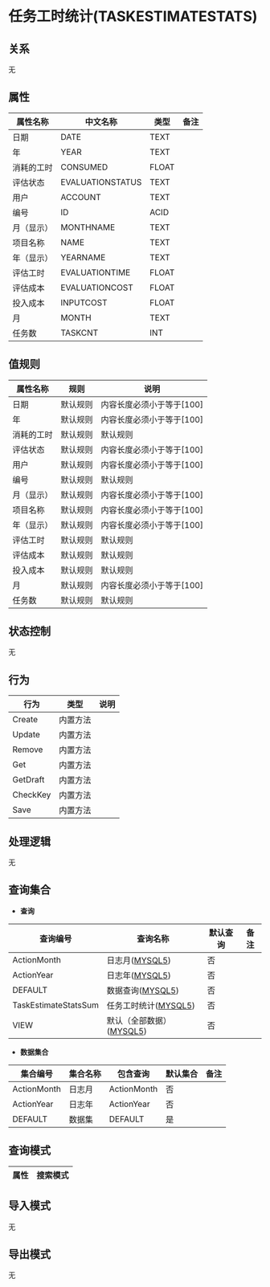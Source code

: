 # 任务工时统计(TASKESTIMATESTATS)

  

## 关系
无

## 属性

| 属性名称        |    中文名称    | 类型     |  备注  |
| --------   |------------| -----   |  -------- | 
|日期|DATE|TEXT|&nbsp;|
|年|YEAR|TEXT|&nbsp;|
|消耗的工时|CONSUMED|FLOAT|&nbsp;|
|评估状态|EVALUATIONSTATUS|TEXT|&nbsp;|
|用户|ACCOUNT|TEXT|&nbsp;|
|编号|ID|ACID|&nbsp;|
|月（显示）|MONTHNAME|TEXT|&nbsp;|
|项目名称|NAME|TEXT|&nbsp;|
|年（显示）|YEARNAME|TEXT|&nbsp;|
|评估工时|EVALUATIONTIME|FLOAT|&nbsp;|
|评估成本|EVALUATIONCOST|FLOAT|&nbsp;|
|投入成本|INPUTCOST|FLOAT|&nbsp;|
|月|MONTH|TEXT|&nbsp;|
|任务数|TASKCNT|INT|&nbsp;|

## 值规则
| 属性名称    | 规则    |  说明  |
| --------   |------------| ----- | 
|日期|默认规则|内容长度必须小于等于[100]|
|年|默认规则|内容长度必须小于等于[100]|
|消耗的工时|默认规则|默认规则|
|评估状态|默认规则|内容长度必须小于等于[100]|
|用户|默认规则|内容长度必须小于等于[100]|
|编号|默认规则|默认规则|
|月（显示）|默认规则|内容长度必须小于等于[100]|
|项目名称|默认规则|内容长度必须小于等于[100]|
|年（显示）|默认规则|内容长度必须小于等于[100]|
|评估工时|默认规则|默认规则|
|评估成本|默认规则|默认规则|
|投入成本|默认规则|默认规则|
|月|默认规则|内容长度必须小于等于[100]|
|任务数|默认规则|默认规则|

## 状态控制

无


## 行为
| 行为    | 类型    |  说明  |
| --------   |------------| ----- | 
|Create|内置方法|&nbsp;|
|Update|内置方法|&nbsp;|
|Remove|内置方法|&nbsp;|
|Get|内置方法|&nbsp;|
|GetDraft|内置方法|&nbsp;|
|CheckKey|内置方法|&nbsp;|
|Save|内置方法|&nbsp;|

## 处理逻辑
无

## 查询集合

* **查询**

| 查询编号 | 查询名称       | 默认查询 |   备注|
| --------  | --------   | --------   | ----- |
|ActionMonth|日志月([MYSQL5](../../appendix/query_MYSQL5.md#TaskEstimateStats_ActionMonth))|否|&nbsp;|
|ActionYear|日志年([MYSQL5](../../appendix/query_MYSQL5.md#TaskEstimateStats_ActionYear))|否|&nbsp;|
|DEFAULT|数据查询([MYSQL5](../../appendix/query_MYSQL5.md#TaskEstimateStats_Default))|否|&nbsp;|
|TaskEstimateStatsSum|任务工时统计([MYSQL5](../../appendix/query_MYSQL5.md#TaskEstimateStats_TaskEstimateStatsSum))|否|&nbsp;|
|VIEW|默认（全部数据）([MYSQL5](../../appendix/query_MYSQL5.md#TaskEstimateStats_View))|否|&nbsp;|

* **数据集合**

| 集合编号 | 集合名称   |  包含查询  | 默认集合 |   备注|
| --------  | --------   | -------- | --------   | ----- |
|ActionMonth|日志月|ActionMonth|否|&nbsp;|
|ActionYear|日志年|ActionYear|否|&nbsp;|
|DEFAULT|数据集|DEFAULT|是|&nbsp;|

## 查询模式
| 属性      |    搜索模式     |
| --------   |------------|

## 导入模式
无


## 导出模式
无
